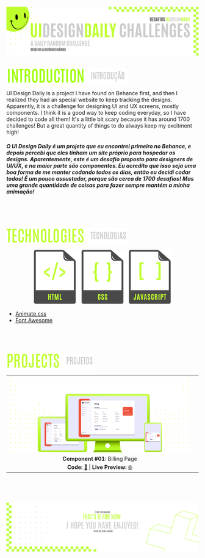 ![A pretty README header](/assets/Readme-Header.png)
<br />
<br />

![Introduction](https://github.com/malunaridev/MalunariDev/blob/master/assets/Readme-Introduction.png?raw=true) ![Introdução](https://github.com/malunaridev/MalunariDev/blob/master/assets/Readme-Introducao.png?raw=true)

UI Design Daily is a project I have found on Behance first, and then I realized they had an special website to keep tracking the designs. Apparently, it is a challenge for designing UI and UX screens, mostly components. I think it is a good way to keep coding everyday, so I have decided to code all them! It's a little bit scary because it has around 1700 challenges! But a great quantity of things to do always keep my excitment high!

##### O UI Design Daily é um projeto que eu encontrei primeiro no Behance, e depois percebi que eles tinham um site próprio para hospedar os designs. Aparentemente, este é um desafio proposto para designers de UI/UX, e na maior parte são componentes. Eu acredito que isso seja uma boa forma de me manter codando todos os dias, então eu decidi codar todos! É um pouco assustador, porque são cerca de 1700 desafios! Mas uma grande quantidade de coisas para fazer sempre mantém a minha animação!

<br />
<br />
<br />

![Technologies used](https://github.com/malunaridev/MalunariDev/blob/master/assets/Readme-Technologies.png?raw=true) ![Tecnologias utilizadas](https://github.com/malunaridev/MalunariDev/blob/master/assets/Readme-Tecnologias.png?raw=true)

<p align="center">
  <img src="https://github.com/malunaridev/MalunariDev/blob/master/assets/Tech-HTML.png?raw=true">
  <img src="https://github.com/malunaridev/MalunariDev/blob/master/assets/Tech-CSS.png?raw=true">
   <img src="https://github.com/malunaridev/MalunariDev/blob/master/assets/Tech-JavaScript.png?raw=true">
</p>

- [Animate.css](https://animate.style/)
- [Font Awesome](https://fontawesome.com/)

<br />
<br />
<br />

![Projects](https://github.com/malunaridev/MalunariDev/blob/master/assets/Readme-Projects.png?raw=true) ![Projetos](https://github.com/malunaridev/MalunariDev/blob/master/assets/Readme-Projetos.png?raw=true)

|         |             |    
| :-------------:|:-------------:|
| ![Component #01](/assets/Mockup1.png) |   |
| **Component #01:** Billing Page   |  |
| **Code:** [📄](https://github.com/malunaridev/UI-Design-Daily-01-to-10/tree/master/1-billing-page) \| **Live Preview:** [🌐](https://udd-1-billing-page.netlify.app/) | 


<br />
<br />
<br />

![A pretty README footer](https://github.com/malunaridev/MalunariDev/blob/master/assets/Readme-Footer.png?raw=true)